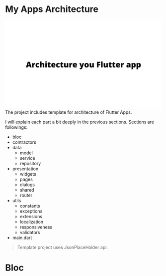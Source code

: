 # My Apps Architecture
![Heading image](heading.png)
The project includes template for architecture of Flutter Apps.

I will explain each part a bit deeply in the previous sections. Sections are followings:

- bloc
- contractors
- data
  - model
  - service
  - repository
- presentation
  - widgets
  - pages
  - dialogs
  - shared
  - router
- utils  
  - constants
  - exceptions
  - extensions
  - localization
  - responsiveness
  - validators
- main.dart
    

> Template project uses JsonPlaceHolder api.

# Bloc

